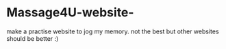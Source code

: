 # Massage4U-website-
make a practise website to jog my memory. not the best but other websites should be better :)
